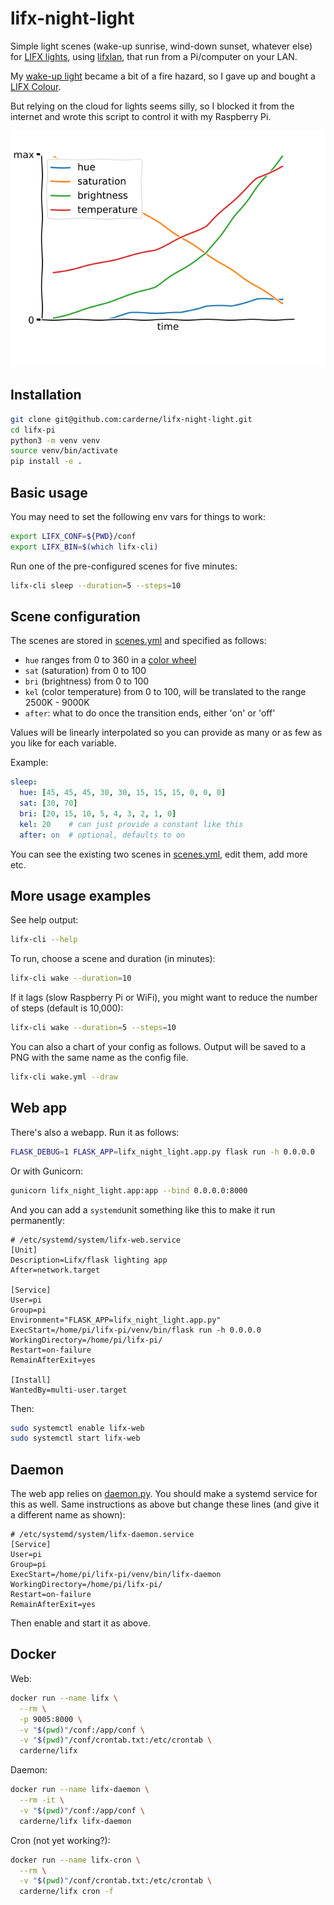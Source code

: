 # lifx-night-light
Simple light scenes (wake-up sunrise, wind-down sunset, whatever else) for [LIFX lights](https://www.lifx.com/),
using [lifxlan](https://github.com/mclarkk/lifxlan),
that run from a Pi/computer on your LAN.

My [wake-up light](https://rdrn.me/wake-up-light/) became a bit of a fire hazard,
so I gave up and bought a [LIFX Colour](https://lifxshop.co.uk/products/lifx-colour-e27).

But relying on the cloud for lights seems silly, so I blocked it from the internet
and wrote this script to control it with my Raspberry Pi.

![Colour curve](./wake.png)

## Installation
```bash
git clone git@github.com:carderne/lifx-night-light.git
cd lifx-pi
python3 -m venv venv
source venv/bin/activate
pip install -e .
```

## Basic usage
You may need to set the following env vars for things to work:
```bash
export LIFX_CONF=${PWD}/conf
export LIFX_BIN=$(which lifx-cli)
```

Run one of the pre-configured scenes for five minutes:
```bash
lifx-cli sleep --duration=5 --steps=10
```

## Scene configuration
The scenes are stored in [scenes.yml](scenes.yml) and specified as follows:
- `hue` ranges from 0 to 360 in a [color wheel](https://upload.wikimedia.org/wikipedia/commons/a/ad/HueScale.svg)
- `sat` (saturation) from 0 to 100
- `bri` (brightness) from 0 to 100
- `kel` (color temperature) from 0 to 100, will be translated to the range 2500K - 9000K
- `after`: what to do once the transition ends, either 'on' or 'off'

Values will be linearly interpolated so you can provide as many or as few as you like for each variable.

Example:
```yaml
sleep:
  hue: [45, 45, 45, 30, 30, 15, 15, 15, 0, 0, 0]
  sat: [30, 70]
  bri: [20, 15, 10, 5, 4, 3, 2, 1, 0]
  kel: 20    # can just provide a constant like this
  after: on  # optional, defaults to on
```

You can see the existing two scenes in [scenes.yml](scenes.yml), edit them, add more etc.

## More usage examples
See help output:
```bash
lifx-cli --help
```

To run, choose a scene and duration (in minutes):
```bash
lifx-cli wake --duration=10
```

If it lags (slow Raspberry Pi or WiFi), you might want to reduce the number of steps (default is 10,000):
```bash
lifx-cli wake --duration=5 --steps=10
```

You can also a chart of your config as follows. Output will be saved to a PNG with the same name as the config file.
```bash
lifx-cli wake.yml --draw
```

## Web app
There's also a webapp.
Run it as follows:
```bash
FLASK_DEBUG=1 FLASK_APP=lifx_night_light.app.py flask run -h 0.0.0.0
```

Or with Gunicorn:
```bash
gunicorn lifx_night_light.app:app --bind 0.0.0.0:8000
```

And you can add a `systemd`unit something like this to make it run permanently:
```systemd
# /etc/systemd/system/lifx-web.service
[Unit]
Description=Lifx/flask lighting app
After=network.target

[Service]
User=pi
Group=pi
Environment="FLASK_APP=lifx_night_light.app.py"
ExecStart=/home/pi/lifx-pi/venv/bin/flask run -h 0.0.0.0
WorkingDirectory=/home/pi/lifx-pi/
Restart=on-failure
RemainAfterExit=yes

[Install]
WantedBy=multi-user.target
```

Then:
```bash
sudo systemctl enable lifx-web
sudo systemctl start lifx-web
```

## Daemon
The web app relies on [daemon.py](daemon.py). You should make a systemd service for this as well.
Same instructions as above but change these lines (and give it a different name as shown):
```systemd
# /etc/systemd/system/lifx-daemon.service
[Service]
User=pi
Group=pi
ExecStart=/home/pi/lifx-pi/venv/bin/lifx-daemon
WorkingDirectory=/home/pi/lifx-pi/
Restart=on-failure
RemainAfterExit=yes
```

Then enable and start it as above.

## Docker
Web:
```bash
docker run --name lifx \
  --rm \
  -p 9005:8000 \
  -v "$(pwd)"/conf:/app/conf \
  -v "$(pwd)"/conf/crontab.txt:/etc/crontab \
  carderne/lifx
```

Daemon:
```bash
docker run --name lifx-daemon \
  --rm -it \
  -v "$(pwd)"/conf:/app/conf \
  carderne/lifx lifx-daemon
```

Cron (not yet working?):
```bash
docker run --name lifx-cron \
  --rm \
  -v "$(pwd)"/conf/crontab.txt:/etc/crontab \
  carderne/lifx cron -f
```
